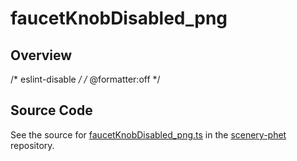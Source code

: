 # faucetKnobDisabled_png

## Overview

/* eslint-disable */
/* @formatter:off */



## Source Code

See the source for [faucetKnobDisabled_png.ts](https://github.com/phetsims/scenery-phet/blob/main/images/faucetKnobDisabled_png.ts) in the [scenery-phet](https://github.com/phetsims/scenery-phet) repository.
